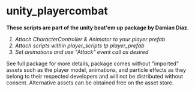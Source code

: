 # unity_playercombat
<html>
<b>These scripts are part of the unity beat'em up package by Damian Diaz.</b>
<i>
  <ol>
    <li>Attach CharacterController & Animator to your player prefab </li>
    <li> Attach scripts within player_scripts tp player_prefab </li>
    <li>Set animations and use "Attack" event call as desired </li>
  </ol>
</i>
<p>
See full package for more details, package comes without "imported" assets such as the player model, animations, and particle effects as they belong to their respected developers and will not be distributed without consent. Alternative assets can be obtained free on the asset store.
</p>
</html>

